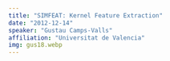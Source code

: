 ```yaml
---
title: "SIMFEAT: Kernel Feature Extraction"
date: "2012-12-14"
speaker: "Gustau Camps-Valls"
affiliation: "Universitat de Valencia"
img: gus18.webp
---
```

